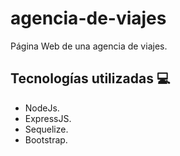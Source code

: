 # agencia-de-viajes

Página Web de una agencia de viajes.

## Tecnologías utilizadas :computer:

- NodeJs.
- ExpressJS.
- Sequelize.
- Bootstrap.